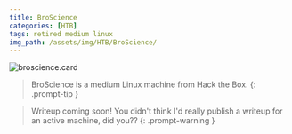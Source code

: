```yaml
---
title: BroScience
categories: [HTB]
tags: retired medium linux
img_path: /assets/img/HTB/BroScience/
---
```


![broscience.card](BroScience.png)

> BroScience is a medium Linux machine from Hack the Box. 
{: .prompt-tip }

> Writeup coming soon! You didn't think I'd really publish a writeup for an active machine, did you??
{: .prompt-warning }